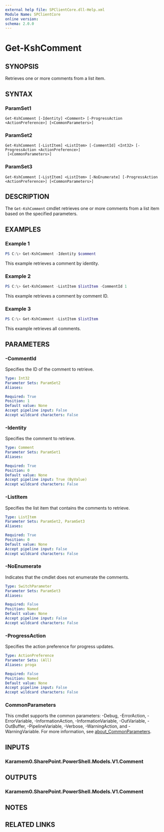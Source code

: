 ```yaml
---
external help file: SPClientCore.dll-Help.xml
Module Name: SPClientCore
online version:
schema: 2.0.0
---
```


# Get-KshComment

## SYNOPSIS
Retrieves one or more comments from a list item.

## SYNTAX

### ParamSet1
```
Get-KshComment [-Identity] <Comment> [-ProgressAction <ActionPreference>] [<CommonParameters>]
```

### ParamSet2
```
Get-KshComment [-ListItem] <ListItem> [-CommentId] <Int32> [-ProgressAction <ActionPreference>]
 [<CommonParameters>]
```

### ParamSet3
```
Get-KshComment [-ListItem] <ListItem> [-NoEnumerate] [-ProgressAction <ActionPreference>] [<CommonParameters>]
```

## DESCRIPTION
The `Get-KshComment` cmdlet retrieves one or more comments from a list item based on the specified parameters.

## EXAMPLES

### Example 1
```powershell
PS C:\> Get-KshComment -Identity $comment
```

This example retrieves a comment by identity.

### Example 2
```powershell
PS C:\> Get-KshComment -ListItem $listItem -CommentId 1
```

This example retrieves a comment by comment ID.

### Example 3
```powershell
PS C:\> Get-KshComment -ListItem $listItem
```

This example retrieves all comments.

## PARAMETERS

### -CommentId
Specifies the ID of the comment to retrieve.

```yaml
Type: Int32
Parameter Sets: ParamSet2
Aliases:

Required: True
Position: 1
Default value: None
Accept pipeline input: False
Accept wildcard characters: False
```

### -Identity
Specifies the comment to retrieve.

```yaml
Type: Comment
Parameter Sets: ParamSet1
Aliases:

Required: True
Position: 0
Default value: None
Accept pipeline input: True (ByValue)
Accept wildcard characters: False
```

### -ListItem
Specifies the list item that contains the comments to retrieve.

```yaml
Type: ListItem
Parameter Sets: ParamSet2, ParamSet3
Aliases:

Required: True
Position: 0
Default value: None
Accept pipeline input: False
Accept wildcard characters: False
```

### -NoEnumerate
Indicates that the cmdlet does not enumerate the comments.

```yaml
Type: SwitchParameter
Parameter Sets: ParamSet3
Aliases:

Required: False
Position: Named
Default value: None
Accept pipeline input: False
Accept wildcard characters: False
```

### -ProgressAction
Specifies the action preference for progress updates.

```yaml
Type: ActionPreference
Parameter Sets: (All)
Aliases: proga

Required: False
Position: Named
Default value: None
Accept pipeline input: False
Accept wildcard characters: False
```

### CommonParameters
This cmdlet supports the common parameters: -Debug, -ErrorAction, -ErrorVariable, -InformationAction, -InformationVariable, -OutVariable, -OutBuffer, -PipelineVariable, -Verbose, -WarningAction, and -WarningVariable. For more information, see [about_CommonParameters](http://go.microsoft.com/fwlink/?LinkID=113216).

## INPUTS

### Karamem0.SharePoint.PowerShell.Models.V1.Comment
## OUTPUTS

### Karamem0.SharePoint.PowerShell.Models.V1.Comment
## NOTES

## RELATED LINKS

